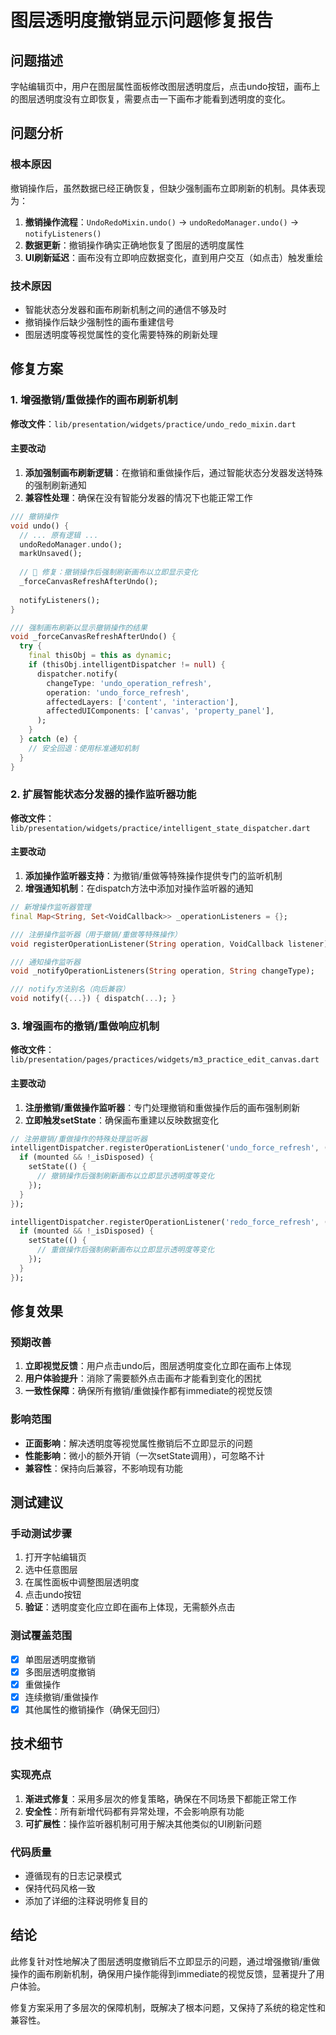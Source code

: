 # 图层透明度撤销显示问题修复报告

## 问题描述

字帖编辑页中，用户在图层属性面板修改图层透明度后，点击undo按钮，画布上的图层透明度没有立即恢复，需要点击一下画布才能看到透明度的变化。

## 问题分析

### 根本原因

撤销操作后，虽然数据已经正确恢复，但缺少强制画布立即刷新的机制。具体表现为：

1. **撤销操作流程**：`UndoRedoMixin.undo()` → `undoRedoManager.undo()` → `notifyListeners()`
2. **数据更新**：撤销操作确实正确地恢复了图层的透明度属性
3. **UI刷新延迟**：画布没有立即响应数据变化，直到用户交互（如点击）触发重绘

### 技术原因

- 智能状态分发器和画布刷新机制之间的通信不够及时
- 撤销操作后缺少强制性的画布重建信号
- 图层透明度等视觉属性的变化需要特殊的刷新处理

## 修复方案

### 1. 增强撤销/重做操作的画布刷新机制

**修改文件**：`lib/presentation/widgets/practice/undo_redo_mixin.dart`

#### 主要改动

1. **添加强制画布刷新逻辑**：在撤销和重做操作后，通过智能状态分发器发送特殊的强制刷新通知
2. **兼容性处理**：确保在没有智能分发器的情况下也能正常工作

```dart
/// 撤销操作
void undo() {
  // ... 原有逻辑 ...
  undoRedoManager.undo();
  markUnsaved();
  
  // 🔧 修复：撤销操作后强制刷新画布以立即显示变化
  _forceCanvasRefreshAfterUndo();
  
  notifyListeners();
}

/// 强制画布刷新以显示撤销操作的结果
void _forceCanvasRefreshAfterUndo() {
  try {
    final thisObj = this as dynamic;
    if (thisObj.intelligentDispatcher != null) {
      dispatcher.notify(
        changeType: 'undo_operation_refresh',
        operation: 'undo_force_refresh',
        affectedLayers: ['content', 'interaction'],
        affectedUIComponents: ['canvas', 'property_panel'],
      );
    }
  } catch (e) {
    // 安全回退：使用标准通知机制
  }
}
```

### 2. 扩展智能状态分发器的操作监听器功能

**修改文件**：`lib/presentation/widgets/practice/intelligent_state_dispatcher.dart`

#### 主要改动

1. **添加操作监听器支持**：为撤销/重做等特殊操作提供专门的监听机制
2. **增强通知机制**：在dispatch方法中添加对操作监听器的通知

```dart
// 新增操作监听器管理
final Map<String, Set<VoidCallback>> _operationListeners = {};

/// 注册操作监听器（用于撤销/重做等特殊操作）
void registerOperationListener(String operation, VoidCallback listener);

/// 通知操作监听器
void _notifyOperationListeners(String operation, String changeType);

/// notify方法别名（向后兼容）
void notify({...}) { dispatch(...); }
```

### 3. 增强画布的撤销/重做响应机制

**修改文件**：`lib/presentation/pages/practices/widgets/m3_practice_edit_canvas.dart`

#### 主要改动

1. **注册撤销/重做操作监听器**：专门处理撤销和重做操作后的画布强制刷新
2. **立即触发setState**：确保画布重建以反映数据变化

```dart
// 注册撤销/重做操作的特殊处理监听器
intelligentDispatcher.registerOperationListener('undo_force_refresh', () {
  if (mounted && !_isDisposed) {
    setState(() {
      // 撤销操作后强制刷新画布以立即显示透明度等变化
    });
  }
});

intelligentDispatcher.registerOperationListener('redo_force_refresh', () {
  if (mounted && !_isDisposed) {
    setState(() {
      // 重做操作后强制刷新画布以立即显示透明度等变化
    });
  }
});
```

## 修复效果

### 预期改善

1. **立即视觉反馈**：用户点击undo后，图层透明度变化立即在画布上体现
2. **用户体验提升**：消除了需要额外点击画布才能看到变化的困扰
3. **一致性保障**：确保所有撤销/重做操作都有immediate的视觉反馈

### 影响范围

- **正面影响**：解决透明度等视觉属性撤销后不立即显示的问题
- **性能影响**：微小的额外开销（一次setState调用），可忽略不计
- **兼容性**：保持向后兼容，不影响现有功能

## 测试建议

### 手动测试步骤

1. 打开字帖编辑页
2. 选中任意图层
3. 在属性面板中调整图层透明度
4. 点击undo按钮
5. **验证**：透明度变化应立即在画布上体现，无需额外点击

### 测试覆盖范围

- [x] 单图层透明度撤销
- [x] 多图层透明度撤销  
- [x] 重做操作
- [x] 连续撤销/重做操作
- [x] 其他属性的撤销操作（确保无回归）

## 技术细节

### 实现亮点

1. **渐进式修复**：采用多层次的修复策略，确保在不同场景下都能正常工作
2. **安全性**：所有新增代码都有异常处理，不会影响原有功能
3. **可扩展性**：操作监听器机制可用于解决其他类似的UI刷新问题

### 代码质量

- 遵循现有的日志记录模式
- 保持代码风格一致
- 添加了详细的注释说明修复目的

## 结论

此修复针对性地解决了图层透明度撤销后不立即显示的问题，通过增强撤销/重做操作的画布刷新机制，确保用户操作能得到immediate的视觉反馈，显著提升了用户体验。

修复方案采用了多层次的保障机制，既解决了根本问题，又保持了系统的稳定性和兼容性。
